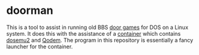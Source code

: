 # doorman

This is a tool to assist in running old BBS [door games](https://en.wikipedia.org/wiki/Door_(bulletin_board_system)) for DOS on a Linux system.
It does this with the assistance of a [container](https://github.com/jordemort/doorman-container) which contains [dosemu2](https://github.com/dosemu2/dosemu2) and [Qodem](https://qodem.sourceforge.io/).
The program in this repository is essentially a fancy launcher for the container.
